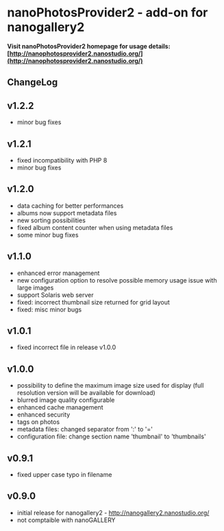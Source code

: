nanoPhotosProvider2 - add-on for nanogallery2
===========

**Visit nanoPhotosProvider2 homepage for usage details: [http://nanophotosprovider2.nanostudio.org/](http://nanophotosprovider2.nanostudio.org/)**



ChangeLog 
------

v1.2.2
------
- minor bug fixes 

v1.2.1
------
- fixed incompatibility with PHP 8
- minor bug fixes 

v1.2.0
------
- data caching for better performances
- albums now support metadata files
- new sorting possibilities
- fixed album content counter when using metadata files
- some minor bug fixes  

v1.1.0
------
- enhanced error management  
- new configuration option to resolve possible memory usage issue with large images  
- support Solaris web server  
- fixed: incorrect thumbnail size returned for grid layout  
- fixed: misc minor bugs  
  
v1.0.1
------
- fixed incorrect file in release v1.0.0  
  
v1.0.0
------
- possibility to define the maximum image size used for display (full resolution version will be available for download)  
- blurred image quality configurable  
- enhanced cache management
- enhanced security  
- tags on photos  
- metadata files: changed separator from ':' to '='  
- configuration file: change section name 'thumbnail' to 'thumbnails'  

v0.9.1
------
- fixed upper case typo in filename

v0.9.0
------

- initial release for nanogallery2 - http://nanogallery2.nanostudio.org/
- not comptaible with nanoGALLERY
